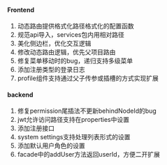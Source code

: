 #### Frontend

1. 动态路由提供格式化路径格式化的配置函数
1. 规范api导入，services包内用相对路径
1. 美化侧边栏，优化交互逻辑
1. 修改动态路由逻辑，优先父项目路由
1. 修复菜单移动时的bug，递归支持多级菜单
1. 添加注册类型的登录日志
1. profile组件支持通过父子传参或插槽的方式实现扩展

#### backend

1. 修复permission尾插法不更新behindNodeId的bug
2.  jwt允许访问路径支持在properties中设置
3. 添加注册接口
4.  system settings支持处理列表形式的设置
5. 添加默认用户角色的设置
6. facade中的addUser方法返回userId，方便二开扩展

